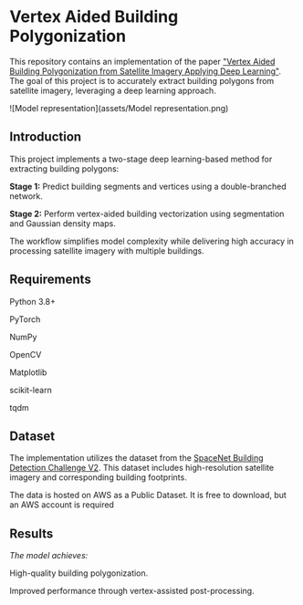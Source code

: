 # Vertex Aided Building Polygonization

This repository contains an implementation of the paper ["Vertex Aided Building Polygonization from Satellite Imagery Applying Deep Learning"](https://elib.dlr.de/195245/1/Vertex_Aided_Building_Polygonization_from_Satellite_Imagery_Applying_Deep_Learning.pdf). The goal of this project is to accurately extract building polygons from satellite imagery, leveraging a deep learning approach.

![Model representation](assets/Model representation.png) 

## Introduction

This project implements a two-stage deep learning-based method for extracting building polygons:

**Stage 1:** Predict building segments and vertices using a double-branched network.

**Stage 2:** Perform vertex-aided building vectorization using segmentation and Gaussian density maps.

The workflow simplifies model complexity while delivering high accuracy in processing satellite imagery with multiple buildings.

## Requirements

Python 3.8+

PyTorch

NumPy

OpenCV

Matplotlib

scikit-learn

tqdm

## Dataset

The implementation utilizes the dataset from the [SpaceNet Building Detection Challenge V2](https://spacenet.ai/spacenet-buildings-dataset-v2/). This dataset includes high-resolution satellite imagery and corresponding building footprints.

The data is hosted on AWS as a Public Dataset. It is free to download, but an AWS account is required 
## Results

_The model achieves:_

High-quality building polygonization.

Improved performance through vertex-assisted post-processing.

